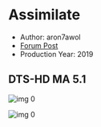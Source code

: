 # Assimilate

* Author: aron7awol
* [Forum Post](https://www.avsforum.com/threads/bass-eq-for-filtered-movies.2995212/post-58501200)
* Production Year: 2019

## DTS-HD MA 5.1

![img 0](https://i.imgur.com/Lthn5gE.jpg)

![img 0](https://i.imgur.com/3e4m5pn.png)


